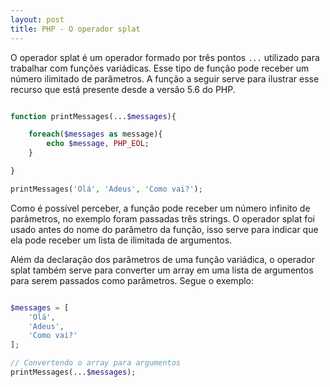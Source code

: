 ```yaml
---
layout: post
title: PHP - O operador splat
---
```


O operador splat é um operador formado por três pontos ```...``` utilizado para trabalhar com funções variádicas. Esse tipo de função pode receber um número ilimitado de parâmetros. A função a seguir serve para ilustrar esse recurso que está presente desde a versão 5.6 do PHP.

```php

function printMessages(...$messages){

    foreach($messages as message){
        echo $message, PHP_EOL;
    }

}

printMessages('Olá', 'Adeus', 'Como vai?');
```

Como é possível perceber, a função pode receber um número infinito de parâmetros, no exemplo foram passadas três strings. O operador splat foi usado antes do nome do parâmetro da função, isso serve para indicar que ela pode receber um lista de ilimitada de argumentos.

Além da declaração dos parâmetros de uma função variádica, o operador splat também serve para converter um array em uma lista de argumentos para serem passados como parâmetros. Segue o exemplo:

```php

$messages = [
    'Olá',
    'Adeus',
    'Como vai?'
];

// Convertendo o array para argumentos
printMessages(...$messages);
```
